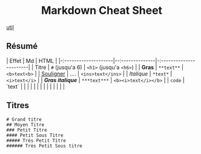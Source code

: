 # <center>Markdown Cheat Sheet</center>

[util](http://markdowntable.com/)

## Résumé
| Effet                | Md              | HTML                    |
|-:--------------------|--:--------------|-:-----------------------|
| Titre                | `#` (jusqu'a 6) | `<h1>` (jusqu'a `<h6>`) |
| **Gras**             | `**text**`      | `<b>text<b>`            |
| <ins>Souligner</ins> | ....            | `<ins>text</ins>`       |
| *Italique*           | `*text*`        | `<i>text</i>`           |
| ***Gras italique***  | `***text***`    | `<b><i>text</i></b>`    |
| `code`               | \`text\`        |                         |
|                      |                 |                         |
|                      |                 |                         |
|                      |                 |                         |




## Titres

```
# Grand titre
## Moyen Titre
### Petit Titre
#### Petit Sous Titre
##### Très Petit Titre
###### Très Petit Sous titre
```

